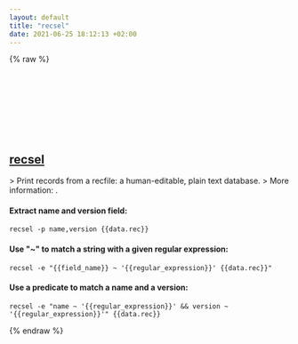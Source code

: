 ```yaml
---
layout: default
title: "recsel"
date: 2021-06-25 18:12:13 +02:00
---
```

{% raw %}
<h2 id="recsel">
  <a href="/en/common/recsel.html">recsel</a> <a href="#recsel"><svg class="icon">
    <use href="/assets/images/unicode_sprite.svg#link" />
  </svg></a>
</h2>
> Print records from a recfile: a human-editable, plain text database.
> More information: <https://www.gnu.org/software/recutils/manual/recutils.html>.

#### Extract name and version field:
```shell
recsel -p name,version {{data.rec}}
```
#### Use "~" to match a string with a given regular expression:
```shell
recsel -e "{{field_name}} ~ '{{regular_expression}}' {{data.rec}}"
```
#### Use a predicate to match a name and a version:
```shell
recsel -e "name ~ '{{regular_expression}}' && version ~ '{{regular_expression}}'" {{data.rec}}
```
{% endraw %}